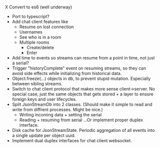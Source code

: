 
X Convert to es6 (well underway)
* Port to typescript?
* Add chat client features like
	* Resume on lost connection
	* Usernames
	* See who is in a room
	* Multiple rooms
		* Create/delete
		* Enter
* Add time to events so streams can resume from a point in time, not just a serial?
* Trigger "historyComplete" event on resuming streams, so they can avoid side effects while initializing from historical data.
* Object.freeze(...) objects in db, to prevent stupid mutation. Especially between sibling streams.
* Switch to chat client protocol that makes more sense client->server. No special case, just the same objects that gets stored + a layer to ensure foreign keys and user lifecycles.
* Split JsonStreamDb into 2 classes. (Should make it simple to read and write from diffrent processes. Might be nice.)
	* Writing incoming data + setting the serial
	* Reading + resuming from serial
	...Or implement proper duplex interface.
* Disk cache for JsonStreamState. Periodic aggregation of all events into a single update per object uuid.
* Implement dual duplex interfaces for chat client websocket.

